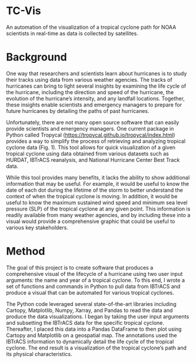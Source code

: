 # TC-Vis


An automation of the visualization of a tropical cyclone path for NOAA scientists in real-time as data is collected by satellites.

# Background
One way that researchers and scientists learn about hurricanes is to study their tracks using data from various weather agencies. The tracks of hurricanes can bring to light several insights by examining the life cycle of the hurricane, including the direction and speed of the hurricane, the evolution of the hurricane’s intensity, and any landfall locations. Together, these insights enable scientists and emergency managers to prepare for future hurricanes by detailing the paths of past hurricanes.


Unfortunately, there are not many open source software that can easily provide scientists and emergency managers. One current package in Python called Tropycal (https://tropycal.github.io/tropycal/index.html) provides a way to simplify the process of retrieving and analyzing tropical cyclone data (Fig. 1). This tool allows for quick visualization of a given tropical cyclone using data obtained from various datasets such as HURDAT, IBTrACS reanalysis, and National Hurricane Center Best Track data. 

While this tool provides many benefits, it lacks the ability to show additional information that may be useful. For example, it would be useful to know the date of each dot during the lifetime of the storm to better understand the context of when the tropical cyclone is moving. In addition, it would be useful to know the maximum sustained wind speed and minimum sea level pressure (SLP) of the tropical cyclone at any given point. This information is readily available from many weather agencies, and by including these into a visual would provide a comprehensive graphic that could be useful to various key stakeholders.

# Method
The goal of this project is to create software that produces a comprehensive visual of the lifecycle of a hurricane using two user input arguments: the name and year of a tropical cyclone. To this end, I wrote a set of functions and commands in Python to pull data from IBTrACS and produce a visual that can be automated for various tropical cyclones. 

The Python code leveraged several state-of-the-art libraries including Cartopy, Matplotlib, Numpy, Xarray, and Pandas to read the data and produce the data visualizations. I began by taking the user input arguments and subsetting the IBTrACS data for the specific tropical cyclone. Thereafter, I placed this data into a Pandas DataFrame to then plot using Cartopy and Matplotlib on a geospatial map. The annotations used the IBTrACS information to dynamically detail the life cycle of the tropical cyclone. The end result is a visualization of the tropical cyclone’s path and its physical characteristics. 

